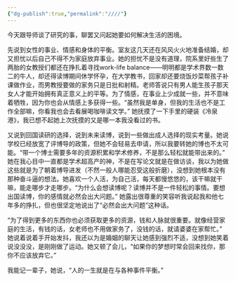 ```yaml
---
{"dg-publish":true,"permalink":"////"}
---
```



今天跟导师谈了研究的事，聊罢又问起她要如何解决生活的困境。

先说到女性的事业、情感和身体的平衡。室友这几天还在风风火火地准备结婚，却又担忧以后自己不得不为家庭放弃事业。她的担忧不是没有道理，院系里好些生了两胎的女教授们都还在挣扎着寻找work-life balance——明明都是学术界数一数二的牛人，却还得读博期间休学怀孕，在大学教书，回家却还要烧饭炒菜帮孩子补课做作业，而男教授要做的家务只是日批和射精。老师答说只有男人能生孩子那天女人才能开始拥有真正意义上的平等。为了情感，在事业上少成就一些，并不意味着牺牲，因为你也会从情感上多获得一些。“虽然我是单身，但我的生活也不是工作全部嘛，你看我也会去看展喝咖啡读文学。” 她抚摸了一下手里的硬装《冷泉港》，我已想不起她上次抚摸的又是哪一本我没看过的书。

又说到回国读研的选择，说到未来读博，说到一些做出成人选择的现实考量。她说学校已经放宽了评博导的政策，但她不会轻易去申请，所以我要转她的博也不太可能。“带一个博士需要多年的资源积累和学术修养，不是那么轻松就能带出来的。” 她在我心目中一直都是学术超高产的神，不是在写论文就是在做访谈，我以为她做这些就是为了朝着博导进发（不然一般人哪能忍受这般折磨），没想到她根本没有那种奋斗逼的想法。她喜欢一个人活，为自己活，每天都慢悠悠的，该干嘛就干嘛，能走哪步才走哪步。“为什么会想读博呢？读博并不是一件轻松的事情。要想出国读博，你的感情就必然会出大问题。” 她露出很尊重的笑容听我说起我和他七年多的挣扎，但也很坚定地说出了“必然会出大问题”这种话。

“为了得到更多的东西你也必须获取更多的资源，钱和人脉就很重要。就像经营家庭的生活，有钱的话，女老师也不用做家务了，没钱的话，就请婆婆在家帮忙。” 她说着说着手开始发抖，我还以为是婚姻的聊天让她感到强烈不适，没想到她笑着说没没没，是刚刚做了运动。她又顿了会儿，“如果你的梦想时常会回来找你，那你不应该放弃它。”

我能记一辈子，她说，“人的一生就是在与各种事件平衡。”